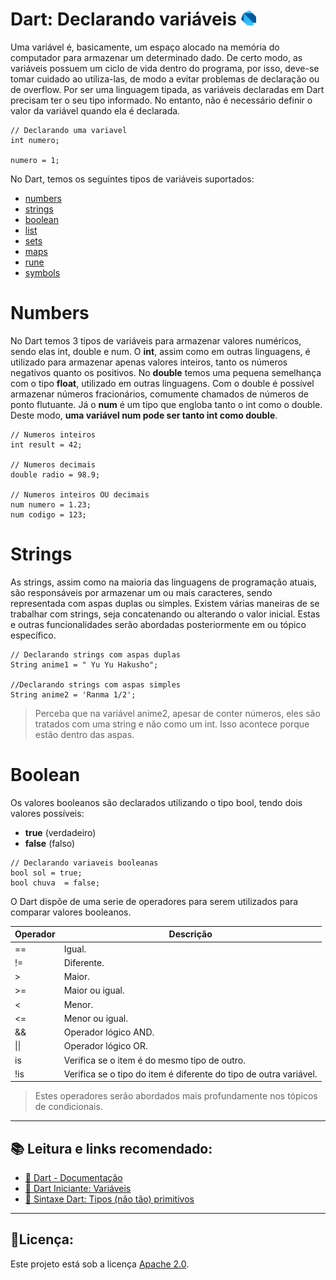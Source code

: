 # Dart: Declarando variáveis <a href = "https://dart.dev/"><img src="https://raw.githubusercontent.com/JosManoel/Dart-Study/main/images/icons/dart.png" width = "24"></img></a>


Uma variável é, basicamente, um espaço alocado na memória do computador para armazenar um determinado dado. De certo modo, as variáveis possuem um ciclo de vida dentro do programa, por isso, deve-se tomar cuidado ao utiliza-las, de modo a evitar problemas de declaração ou de overflow. Por ser uma linguagem tipada, as variáveis declaradas em Dart precisam ter o seu tipo informado. No entanto, não é necessário definir o valor da variável quando ela é declarada.

```
// Declarando uma variavel
int numero;

numero = 1;
```


No Dart, temos os seguintes tipos de variáveis suportados:

* <a href="#numbers">numbers</a>
* <a href="#strings">strings</a>
* <a href="#boolean">boolean</a>
* <a href="#">list</a>
* <a href="#">sets</a>
* <a href="#">maps</a>
* <a href="#">rune</a>
* <a href="#">symbols</a>


<h1 id="numbers"> Numbers</h1>

No Dart temos 3 tipos de variáveis para armazenar valores numéricos, sendo elas int, double e num. O **int**, assim como em outras linguagens, é utilizado para armazenar apenas valores inteiros, tanto os números negativos quanto os positivos. No **double** temos uma pequena semelhança com o tipo **float**, utilizado em outras linguagens. Com o double é possível armazenar números fracionários, comumente chamados de números de ponto flutuante. Já o **num** é um tipo que engloba tanto o int como o double. Deste modo, **uma variável num pode ser tanto int como double**.

```
// Numeros inteiros
int result = 42;

// Numeros decimais
double radio = 98.9;

// Numeros inteiros OU decimais
num numero = 1.23;
num codigo = 123; 
```


<h1 id="strings"> Strings</h1>

As strings, assim como na maioria das linguagens de programação atuais, são responsáveis por armazenar um ou mais caracteres, sendo representada com aspas duplas ou simples. Existem várias maneiras de se trabalhar com strings, seja concatenando ou alterando o valor inicial. Estas e outras funcionalidades serão abordadas posteriormente em ou tópico específico.

```
// Declarando strings com aspas duplas
String anime1 = " Yu Yu Hakusho";

//Declarando strings com aspas simples
String anime2 = 'Ranma 1/2';

```

> Perceba que na variável anime2, apesar de conter números, eles são tratados com uma string e não como um int. Isso acontece porque estão dentro das aspas.

<h1 id="boolean"> Boolean</h1>

Os valores booleanos são declarados utilizando o tipo bool, tendo dois valores possíveis:

* **true** (verdadeiro)
* **false** (falso)

```
// Declarando variaveis booleanas
bool sol = true;
bool chuva  = false;
```

O Dart dispõe de uma serie de operadores para serem utilizados para comparar valores booleanos.

|Operador | Descrição                                                        |
|---------|------------------------------------------------------------------|
|  ==     | Igual.                                                           |
|  !=     | Diferente.                                                       |
|  >      | Maior.                                                           |
|  >=     | Maior ou igual.                                                  |
|  <      | Menor.                                                           |
|  <=     | Menor ou igual.                                                  |
|  &&     | Operador lógico AND.                                             |
|  \|\|   | Operador lógico OR.                                              |
|  is     | Verifica se o item é do mesmo tipo de outro.                     |
|  !is    | Verifica se o tipo do item é diferente do tipo de outra variável.|

> Estes operadores serão abordados mais profundamente nos tópicos de condicionais.
***
## 📚 Leitura e links recomendado:
* [📝 Dart - Documentação](https://dart.dev/guides)
* [🎯 Dart Iniciante: Variáveis](https://www.flutterbrasil.com/12-dart-iniciante-variaveis)
* [🎯 Sintaxe Dart: Tipos (não tão) primitivos](https://www.devmedia.com.br/sintaxe-dart-tipos-nao-tao-primitivos/40368)

***
## 🧾Licença:
Este projeto está sob a licença [Apache 2.0](https://github.com/JosManoel/Dart-Study/blob/main/LICENSE).


